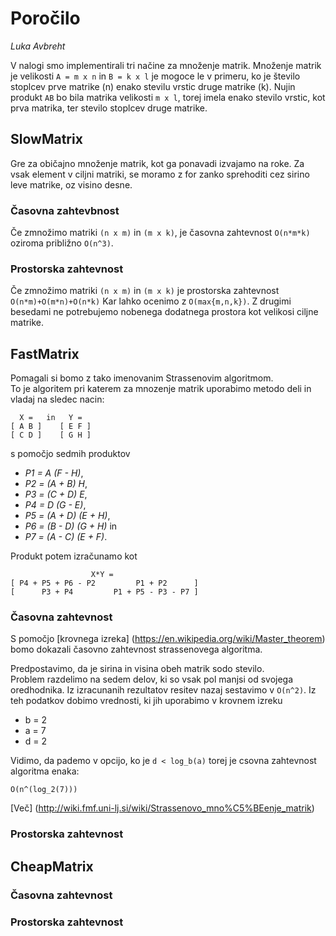 # Poročilo

*Luka Avbreht*

V nalogi smo implementirali tri načine za množenje matrik.
Množenje matrik je velikosti `A = m x n` in `B = k x l` je mogoce le v primeru, ko je število stoplcev prve matrike (n) enako stevilu vrstic druge matrike (k). 
Nujin produkt `AB` bo bila matrika velikosti `m x l`, torej imela enako stevilo vrstic, kot prva matrika, ter stevilo stoplcev druge matrike. 

## SlowMatrix

Gre za običajno množenje matrik, kot ga ponavadi izvajamo na roke. Za vsak element v ciljni matriki, se moramo z for zanko sprehoditi cez sirino leve matrike, oz visino desne.

### Časovna zahtevbnost 

Če zmnožimo matriki `(n x m)` in `(m x k)`, je časovna zahtevnost `O(n*m*k)` oziroma približno 
`O(n^3)`. 

### Prostorska zahtevnost

Če zmnožimo matriki `(n x m)` in `(m x k)` je prostorska zahtevnost 
`O(n*m)+O(m*n)+O(n*k)` Kar lahko ocenimo z `O(max{m,n,k})`. Z drugimi besedami 
ne potrebujemo nobenega dodatnega prostora kot velikosi ciljne matrike.

## FastMatrix

Pomagali si bomo z tako imenovanim Strassenovim algoritmom.  
To je algoritem pri katerem za mnozenje matrik uporabimo metodo deli in vladaj na sledec nacin:  
```
  X =   in   Y =   
[ A B ]    [ E F ]    
[ C D ]    [ G H ]      
```  
s pomočjo sedmih produktov  

* *P1 = A (F - H)*,
* *P2 = (A + B) H*,
* *P3 = (C + D) E*,
* *P4 = D (G - E)*,
* *P5 = (A + D) (E + H)*,
* *P6 = (B - D) (G + H)* in
* *P7 = (A - C) (E + F)*.

Produkt potem izračunamo kot  
```
                  X*Y =
[ P4 + P5 + P6 - P2         P1 + P2      ]
[      P3 + P4         P1 + P5 - P3 - P7 ]
```



### Časovna zahtevnost

S pomočjo [krovnega izreka] (https://en.wikipedia.org/wiki/Master_theorem) bomo dokazali časovno zahtevnost strassenovega algoritma.

Predpostavimo, da je sirina in visina obeh matrik sodo stevilo.  
Problem razdelimo na sedem delov, ki so vsak pol manjsi od svojega oredhodnika. Iz izracunanih rezultatov resitev nazaj sestavimo v `O(n^2)`. Iz teh podatkov dobimo vrednosti, ki jih uporabimo v krovnem izreku   
* b = 2  
* a = 7  
* d = 2  


Vidimo, da pademo v opcijo, ko je `d < log_b(a)` torej je csovna zahtevnost algoritma enaka:

`O(n^(log_2(7)))`


[Več] (http://wiki.fmf.uni-lj.si/wiki/Strassenovo_mno%C5%BEenje_matrik)

### Prostorska zahtevnost

## CheapMatrix

### Časovna zahtevnost

### Prostorska zahtevnost

